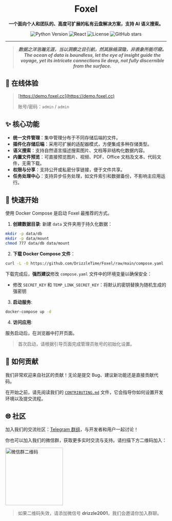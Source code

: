 <div align="center">

# Foxel

**一个面向个人和团队的、高度可扩展的私有云盘解决方案，支持 AI 语义搜索。**

![Python Version](https://img.shields.io/badge/Python-3.13+-blue.svg)
![React](https://img.shields.io/badge/React-19.0-blue.svg)
![License](https://img.shields.io/badge/license-MIT-green.svg)
![GitHub stars](https://img.shields.io/github/stars/DrizzleTime/foxel?style=social)

---
  <blockquote>
    <em><strong>数据之洋浩瀚无涯，当以洞察之目引航，然其脉络深隐，非表象所能尽窥。</strong></em><br>
    <em><strong>The ocean of data is boundless, let the eye of insight guide the voyage, yet its intricate connections lie deep, not fully discernible from the surface.</strong></em>
  </blockquote>
</div>

## 👀 在线体验

> [https://demo.foxel.cc](https://demo.foxel.cc)
>
> 账号/密码：`admin` / `admin`

## ✨ 核心功能

- **统一文件管理**：集中管理分布于不同存储后端的文件。
- **插件化存储后端**：采用可扩展的适配器模式，方便集成多种存储类型。
- **语义搜索**：支持自然语言描述搜索图片、文档等非结构化数据内容。
- **内置文件预览**：可直接预览图片、视频、PDF、Office 文档及文本、代码文件，无需下载。
- **权限与分享**：支持公开或私密分享链接，便于文件共享。
- **任务处理中心**：支持异步任务处理，如文件索引和数据备份，不影响主应用运行。

## 🚀 快速开始

使用 Docker Compose 是启动 Foxel 最推荐的方式。

1. **创建数据目录**:
新建 `data` 文件夹用于持久化数据：

```bash
mkdir -p data/db
mkdir -p data/mount
chmod 777 data/db data/mount
```

2. **下载 Docker Compose 文件**：

  ```bash
  curl -L -O https://github.com/DrizzleTime/Foxel/raw/main/compose.yaml
  ```

  下载完成后，**强烈建议**修改 `compose.yaml` 文件中的环境变量以确保安全：

- 修改 `SECRET_KEY` 和 `TEMP_LINK_SECRET_KEY`：将默认的密钥替换为随机生成的强密钥

3. **启动服务**:

  ```bash
  docker-compose up -d
  ```

4. **访问应用**:

  服务启动后，在浏览器中打开页面。

  > 首次启动，请根据引导页面完成管理员账号的初始化设置。

## 🤝 如何贡献

我们非常欢迎来自社区的贡献！无论是提交 Bug、建议新功能还是直接贡献代码。

在开始之前，请先阅读我们的 [`CONTRIBUTING.md`](CONTRIBUTING.md) 文件，它会指导你如何设置开发环境以及提交流程。

## 🌐 社区

加入我们的交流社区：[Telegram 群组](https://t.me/+thDsBfyqJxZkNTU1)，与开发者和用户一起讨论！

你也可以加入我们的微信群，获取更多实时交流与支持。请扫描下方二维码加入：

<img src="https://foxel.cc/image/wechat.png" alt="微信群二维码" width="180">

> 如果二维码失效，请添加微信号 **drizzle2001**，我们会邀请你加入群聊。
